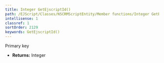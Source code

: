 ```yaml
---
title: Integer GetEjscriptId()
path: /EJScript/Classes/NSCRMScriptEntity/Member functions/Integer GetEjscriptId()
intellisense: 1
classref: 1
sortOrder: 2129
keywords: GetEjscriptId()
---
```



Primary key



* **Returns:** Integer


